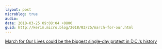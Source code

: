 ```yaml
---
layout: post
microblog: true
audio: 
date: 2018-03-25 09:08:04 +0800
guid: http://kerim.micro.blog/2018/03/25/march-for-our.html
---
```

[March for Our Lives could be the biggest single-day protest in D.C.'s history](https://www.usatoday.com/story/news/nation/2018/03/24/march-our-lives-could-become-biggest-single-day-protest-d-c-nations-history/455675002/)
